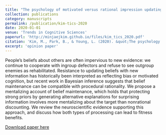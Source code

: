 ```yaml
---
title: "The psychology of motivated versus rational impression updating"
collection: publications
category: manuscripts
permalink: /publication/kim-tics-2020
date: 2020-01-01
venue: 'Trends in Cognitive Sciences'
paperurl: 'http://minjaejkim.github.io/files/kim_tics_2020.pdf'
citation: 'Kim, M., Park, B., & Young, L. (2020). &quot;The psychology of motivated versus rational impression updating.&quot; <i>Trends in Cognitive Sciences, 24</i>(2), 101-111.'
excerpt: 'opinion paper'
---
```

People’s beliefs about others are often impervious to new evidence: we continue to cooperate with ingroup defectors and refuse to see outgroup enemies as rehabilitated. Resistance to updating beliefs with new information has historically been interpreted as reflecting bias or motivated cognition, but recent work in Bayesian inference suggests that belief maintenance can be compatible with procedural rationality. We propose a mentalizing account of belief maintenance, which holds that protecting strong priors by generating alternative explanations for surprising information involves more mentalizing about the target than nonrational discounting. We review the neuroscientific evidence supporting this approach, and discuss how both types of processing can lead to fitness benefits.


[Download paper here](http://minjaejkim.github.io/files/kim_tics_2020.pdf)

